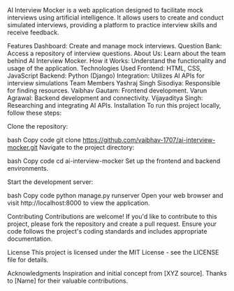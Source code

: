 AI Interview Mocker is a web application designed to facilitate mock interviews using artificial intelligence. It allows users to create and conduct simulated interviews, providing a platform to practice interview skills and receive feedback.

Features
Dashboard: Create and manage mock interviews.
Question Bank: Access a repository of interview questions.
About Us: Learn about the team behind AI Interview Mocker.
How it Works: Understand the functionality and usage of the application.
Technologies Used
Frontend: HTML, CSS, JavaScript
Backend: Python (Django)
Integration: Utilizes AI APIs for interview simulations
Team Members
Yashraj Singh Sisodiya: Responsible for finding resources.
Vaibhav Gautam: Frontend development.
Varun Agrawal: Backend development and connectivity.
Vijayaditya Singh: Researching and integrating AI APIs.
Installation
To run this project locally, follow these steps:

Clone the repository:

bash
Copy code
git clone https://github.com/vaibhav-1707/ai-interview-mocker.git
Navigate to the project directory:

bash
Copy code
cd ai-interview-mocker
Set up the frontend and backend environments.

Start the development server:

bash
Copy code
python manage.py runserver
Open your web browser and visit http://localhost:8000 to view the application.

Contributing
Contributions are welcome! If you'd like to contribute to this project, please fork the repository and create a pull request. Ensure your code follows the project's coding standards and includes appropriate documentation.

License
This project is licensed under the MIT License - see the LICENSE file for details.

Acknowledgments
Inspiration and initial concept from [XYZ source].
Thanks to [Name] for their valuable contributions.
